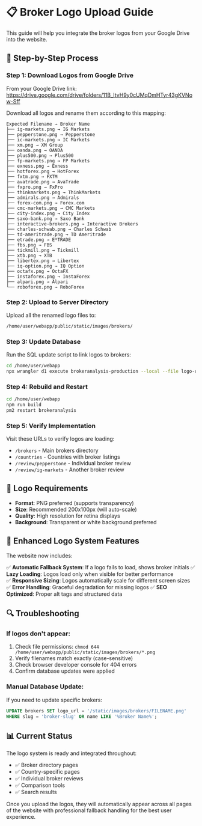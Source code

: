 # 📋 Broker Logo Upload Guide

This guide will help you integrate the broker logos from your Google Drive into the website.

## 🎯 Step-by-Step Process

### Step 1: Download Logos from Google Drive

From your Google Drive link: https://drive.google.com/drive/folders/11B_ItvH9y0cUMqDmHTyr43gKVNow-Sff

Download all logos and rename them according to this mapping:

```
Expected Filename → Broker Name
├── ig-markets.png → IG Markets
├── pepperstone.png → Pepperstone  
├── ic-markets.png → IC Markets
├── xm.png → XM Group
├── oanda.png → OANDA
├── plus500.png → Plus500
├── fp-markets.png → FP Markets
├── exness.png → Exness
├── hotforex.png → HotForex
├── fxtm.png → FXTM
├── avatrade.png → AvaTrade
├── fxpro.png → FxPro
├── thinkmarkets.png → ThinkMarkets
├── admirals.png → Admirals
├── forex-com.png → Forex.com
├── cmc-markets.png → CMC Markets
├── city-index.png → City Index
├── saxo-bank.png → Saxo Bank
├── interactive-brokers.png → Interactive Brokers
├── charles-schwab.png → Charles Schwab
├── td-ameritrade.png → TD Ameritrade
├── etrade.png → E*TRADE
├── fbs.png → FBS
├── tickmill.png → Tickmill
├── xtb.png → XTB
├── libertex.png → Libertex
├── iq-option.png → IQ Option
├── octafx.png → OctaFX
├── instaforex.png → InstaForex
├── alpari.png → Alpari
└── roboforex.png → RoboForex
```

### Step 2: Upload to Server Directory

Upload all the renamed logo files to:
```bash
/home/user/webapp/public/static/images/brokers/
```

### Step 3: Update Database

Run the SQL update script to link logos to brokers:

```bash
cd /home/user/webapp
npx wrangler d1 execute brokeranalysis-production --local --file logo-update.sql
```

### Step 4: Rebuild and Restart

```bash
cd /home/user/webapp
npm run build
pm2 restart brokeranalysis
```

### Step 5: Verify Implementation

Visit these URLs to verify logos are loading:
- `/brokers` - Main brokers directory
- `/countries` - Countries with broker listings  
- `/review/pepperstone` - Individual broker review
- `/review/ig-markets` - Another broker review

## 🔧 Logo Requirements

- **Format**: PNG preferred (supports transparency)
- **Size**: Recommended 200x100px (will auto-scale)
- **Quality**: High resolution for retina displays
- **Background**: Transparent or white background preferred

## 🚀 Enhanced Logo System Features

The website now includes:

✅ **Automatic Fallback System**: If a logo fails to load, shows broker initials
✅ **Lazy Loading**: Logos load only when visible for better performance  
✅ **Responsive Sizing**: Logos automatically scale for different screen sizes
✅ **Error Handling**: Graceful degradation for missing logos
✅ **SEO Optimized**: Proper alt tags and structured data

## 🔍 Troubleshooting

### If logos don't appear:
1. Check file permissions: `chmod 644 /home/user/webapp/public/static/images/brokers/*.png`
2. Verify filenames match exactly (case-sensitive)
3. Check browser developer console for 404 errors
4. Confirm database updates were applied

### Manual Database Update:
If you need to update specific brokers:

```sql
UPDATE brokers SET logo_url = '/static/images/brokers/FILENAME.png' 
WHERE slug = 'broker-slug' OR name LIKE '%Broker Name%';
```

## 📊 Current Status

The logo system is ready and integrated throughout:
- ✅ Broker directory pages
- ✅ Country-specific pages  
- ✅ Individual broker reviews
- ✅ Comparison tools
- ✅ Search results

Once you upload the logos, they will automatically appear across all pages of the website with professional fallback handling for the best user experience.